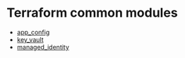 # Terraform common modules

- [app_config](./app_config/readme.md)
- [key_vault](./key_vault/readme.md)
- [managed_identity](./managed_identity/readme.md)

<!-- BEGIN_TF_DOCS -->

<!-- END_TF_DOCS -->
